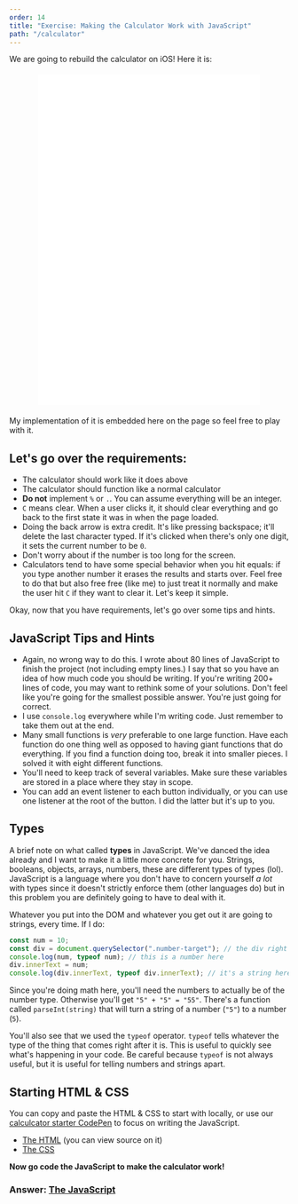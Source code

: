 ```yaml
---
order: 14
title: "Exercise: Making the Calculator Work with JavaScript"
path: "/calculator"
---
```


<style>
  .calc {
    display: inherit;
    margin: 20px auto;
  }
</style>

We are going to rebuild the calculator on iOS! Here it is:

<!-- ![Calculator build in HTML and CSS](./images/calculator.png) -->

<iframe class="calc" width="400" height="595" title="Calculator" src="./calculator.html" frameborder="no" allowtransparency="true"></iframe>

My implementation of it is embedded here on the page so feel free to play with it.

## Let's go over the requirements:

- The calculator should work like it does above
- The calculator should function like a normal calculator
- **Do not** implement `%` or `.`. You can assume everything will be an integer.
- `C` means clear. When a user clicks it, it should clear everything and go back to the first state it was in when the page loaded.
- Doing the back arrow is extra credit. It's like pressing backspace; it'll delete the last character typed. If it's clicked when there's only one digit, it sets the current number to be `0`.
- Don't worry about if the number is too long for the screen.
- Calculators tend to have some special behavior when you hit equals: if you type another number it erases the results and starts over. Feel free to do that but also free free (like me) to just treat it normally and make the user hit `C` if they want to clear it. Let's keep it simple.

Okay, now that you have requirements, let's go over some tips and hints.

## JavaScript Tips and Hints

- Again, no wrong way to do this. I wrote about 80 lines of JavaScript to finish the project (not including empty lines.) I say that so you have an idea of how much code you should be writing. If you're writing 200+ lines of code, you may want to rethink some of your solutions. Don't feel like you're going for the smallest possible answer. You're just going for correct.
- I use `console.log` everywhere while I'm writing code. Just remember to take them out at the end.
- Many small functions is _very_ preferable to one large function. Have each function do one thing well as opposed to having giant functions that do everything. If you find a function doing too, break it into smaller pieces. I solved it with eight different functions.
- You'll need to keep track of several variables. Make sure these variables are stored in a place where they stay in scope.
- You can add an event listener to each button individually, or you can use one listener at the root of the button. I did the latter but it's up to you.

## Types

A brief note on what called **types** in JavaScript. We've danced the idea already and I want to make it a little more concrete for you. Strings, booleans, objects, arrays, numbers, these are different types of types (lol). JavaScript is a language where you don't have to concern yourself _a lot_ with types since it doesn't strictly enforce them (other languages do) but in this problem you are definitely going to have to deal with it.

Whatever you put into the DOM and whatever you get out it are going to strings, every time. If I do:

<div class="number-target"></div>

```javascript
const num = 10;
const div = document.querySelector(".number-target"); // the div right above this block
console.log(num, typeof num); // this is a number here
div.innerText = num;
console.log(div.innerText, typeof div.innerText); // it's a string here
```

Since you're doing math here, you'll need the numbers to actually be of the number type. Otherwise you'll get `"5" + "5" = "55"`. There's a function called `parseInt(string)` that will turn a string of a number (`"5"`) to a number (`5`).

You'll also see that we used the `typeof` operator. `typeof` tells whatever the type of the thing that comes right after it is. This is useful to quickly see what's happening in your code. Be careful because `typeof` is not always useful, but it is useful for telling numbers and strings apart.

## Starting HTML & CSS

You can copy and paste the HTML & CSS to start with locally, or use our [calculcator starter CodePen][calcstarter] to focus on writing the JavaScript.

- [The HTML][html] (you can view source on it)
- [The CSS][css]

**Now go code the JavaScript to make the calculator work!**

### Answer: [The JavaScript][js]

[html]: https://github.com/FrontendMasters/bootcamp/blob/master/static/calculator.html
[css]: https://github.com/FrontendMasters/bootcamp/blob/master/static/calculator.css
[js]: https://github.com/FrontendMasters/bootcamp/blob/master/static/calculator.js
[calcstarter]: https://codepen.io/frontendmasters/pen/wQMgWR
